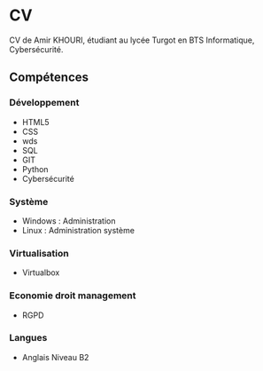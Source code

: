 # CV
CV de Amir KHOURI, étudiant au lycée Turgot en BTS Informatique, Cybersécurité.
## Compétences
### Développement
- HTML5
- CSS
- wds
- SQL
- GIT
- Python
- Cybersécurité
### Système
- Windows : Administration
- Linux : Administration système
### Virtualisation
- Virtualbox
### Economie droit management
- RGPD
### Langues
- Anglais Niveau B2
